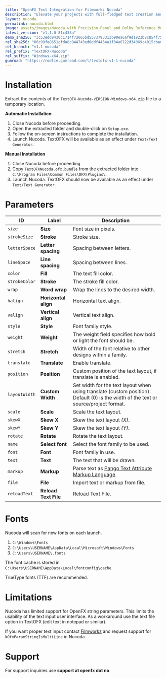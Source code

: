 ```yaml
---
title: "OpenFX Text Integration for Filmworkz Nucoda"
description: "Elevate your projects with full-fledged text creation and animation seamlessly integrated within your existing Nucoda workflow, powered by our advanced OpenFX text generator."
layout: nucoda
permalink: nucoda.html
image: assets/images/Nucoda_with_Precision_Panel_and_Dolby_Reference_Monitor.jpg
latest_version: "v1.1.0-81c433a"
demo_sha256: "3c53edd9430c1714f72065bd5573793313b90ea6af9d1823b8c854f75aa9179e"
rel_sha256: "06c99fe8651cfda8c844743ed0ddf4434a1f34a6722d34069c4815cbad022d2f"
rel_branch: "v1.1-nucoda"
rel_prefix: "TextOFX-Nucoda"
rel_suffix: "Windows-x64.zip"
gumroad: "https://rodlie.gumroad.com/l/textofx-v1-1-nucoda"
---
```


# Installation

Extract the contents of the `TextOFX-Nucoda-VERSION-Windows-x64.zip` file to a temporary location.

**Automatic Installation**

1. Close Nucoda before proceeding.
2. Open the extracted folder and double-click on `Setup.exe`.
3. Follow the on-screen instructions to complete the installation.
4. Launch Nucoda. TextOFX will be available as an effect under `Text/Text Generator`.

**Manual Installation**

1. Close Nucoda before proceeding.
2. Copy `TextOFXNucoda.ofx.bundle` from the extracted folder into `C:\Program Files\Common Files\OFX\Plugins\`.
3. Launch Nucoda. TextOFX should now be available as an effect under `Text/Text Generator`.

# Parameters

ID | Label | Description
--- | --- | ---
``size`` | **Size** | Font size in pixels.
``strokeSize`` | **Stroke** | Stroke size.
``letterSpace`` | **Letter spacing** | Spacing between letters.
``lineSpace`` | **Line spacing** | Spacing between lines.
``color`` | **Fill** | The text fill color.
``strokeColor`` | **Stroke** | The stroke fill color.
``wrap`` | **Word wrap** | Wrap the lines to the desired width.
``halign`` | **Horizontal align** | Horizontal text align.
``valign`` | **Vertical align** | Vertical text align.
``style`` | **Style** | Font family style.
``weight`` | **Weight** | The weight field specifies how bold or light the font should be.
``stretch`` | **Stretch** | Width of the font relative to other designs within a family.
``translate`` | **Translate** | Enable translate.
``position`` | **Position** | Custom position of the text layout, if translate is enabled.
``layoutWidth`` | **Custom Width** | Set width for the text layout when using translate (custom position). Default (0) is the width of the text or source/project format.
``scale`` | **Scale** | Scale the text layout.
``skewX`` | **Skew X** | Skew the text layout *(X)*.
``skewY`` | **Skew Y** | Skew the text layout *(Y)*.
``rotate`` | **Rotate** | Rotate the text layout.
``name`` | **Select font** | Select the font family to be used.
``font`` | **Font** | Font family in use.
``text`` | **Text** | The text that will be drawn.
``markup`` | **Markup** | Parse text as [Pango Text Attribute Markup Language](https://docs.gtk.org/Pango/pango_markup.html).
``file`` | **File** | Import text or markup from file.
``reloadText`` | **Reload Text File** | Reload Text File.

# Fonts

Nucoda will scan for new fonts on each launch.

1. `C:\Windows\Fonts`
2. `C:\Users\USERNAME\AppData\Local\Microsoft\Windows\Fonts`
3. `C:\Users\USERNAME\.fonts`

The font cache is stored in `C:\Users\USERNAME\AppData\Local\fontconfig\cache`.

TrueType fonts (TTF) are recommended.

# Limitations

Nucoda has limited support for OpenFX string parameters. This limits the usability of the text input user interface. As a workaround use the text file option in TextOFX (edit text in notepad or similar).

If you want proper text input contact [Filmworkz](https://filmworkz.com/nucoda/) and request support for `kOfxParamStringIsMultiLine` in Nucoda.

# Support

For support inquiries use **support at openfx dot no**.
